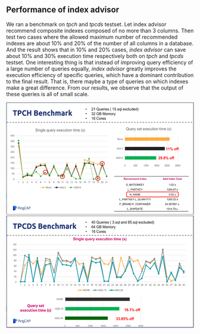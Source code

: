 ## Performance of index advisor

We ran a benchmark on *tpch* and *tpcds* testset. Let index advisor recommend composite indexes composed of no more than 3 columns. Then test two cases where the allowed maximum number of recommended indexes are about 10% and 20% of the number of all columns in a database. And the result shows that in 10% and 20% cases, *index advisor* can save about 10% and 30% execution time respectively both on *tpch* and *tpcds* testset. One interesting thing is that instead of improving query efficiency of a large number of queries equally, *index advisor* greatly improves the execution efficiency of specific queries, which have a dominant contribution to the final result. That is, there maybe a type of queries on which indexes make a great difference. From our results, we observe that the output of these queries is all of small scale.

<div align="center">
<img src="docs/src/imgs/idxadv1.png"  height="300" width="600">
</div>


<div align="center">
<img src="docs/src/imgs/idxadv2.png"  height="300" width="600">
</div>